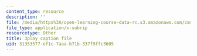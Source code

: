 ```yaml
---
content_type: resource
description: ''
file: /media/https%3A/open-learning-course-data-rc.s3.amazonaws.com/cms-608-game-design-spring-2014/31353577ef1c7aaab71b337f9ffc3605_1506699.srt
file_type: application/x-subrip
resourcetype: Other
title: 3play caption file
uid: 31353577-ef1c-7aaa-b71b-337f9ffc3605
---
```

